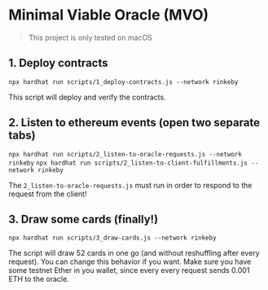 # Minimal Viable Oracle (MVO)

> This project is only tested on macOS

## 1. Deploy contracts

`npx hardhat run scripts/1_deploy-contracts.js --network rinkeby`

This script will deploy and verify the contracts.

## 2. Listen to ethereum events (open two separate tabs)

`npx hardhat run scripts/2_listen-to-oracle-requests.js --network rinkeby`
`npx hardhat run scripts/2_listen-to-client-fulfillments.js --network rinkeby`

The `2_listen-to-oracle-requests.js` must run in order to respond to the request from the client!

## 3. Draw some cards (finally!)

`npx hardhat run scripts/3_draw-cards.js --network rinkeby`

The script will draw 52 cards in one go (and without reshuffling after every request). You can change this behavior if you want. Make sure you have some testnet Ether in you wallet, since every every request sends 0.001 ETH to the oracle.

<!-- ### Draw 52 cards from the same deck without shuffling in between (each card appears once)

```javascript
[
  "0x3748",
  "0x4b43",
  "0x3448",
  "0x5143",
  "0x4b48",
  "0x3348",
  "0x4b44",
  "0x4148",
  "0x4144",
  "0x3048",
  "0x3244",
  "0x3753",
  "0x5144",
  "0x4143",
  "0x3844",
  "0x4a53",
  "0x3648",
  "0x5148",
  "0x3948",
  "0x4153",
  "0x3543",
  "0x3043",
  "0x3453",
  "0x3544",
  "0x3943",
  "0x3443",
  "0x3344",
  "0x3553",
  "0x4a48",
  "0x3653",
  "0x5153",
  "0x3848",
  "0x3243",
  "0x3548",
  "0x3744",
  "0x3053",
  "0x3253",
  "0x3853",
  "0x3843",
  "0x3953",
  "0x4a43",
  "0x3644",
  "0x3444",
  "0x4b53",
  "0x4a44",
  "0x3248",
  "0x3044",
  "0x3643",
  "0x3353",
  "0x3343",
  "0x3944",
  "0x3743",
];
```

### Draw 52 cards and reshuffle after every draw (there can be duplicates)

```javascript
[
  "0x3653",
  "0x3843",
  "0x3348",
  "0x5148",
  "0x4a44",
  "0x3444",
  "0x3443",
  "0x5153",
  "0x4a53",
  "0x5153",
  "0x3844",
  "0x5153",
  "0x3243",
  "0x4a53",
  "0x5143",
  "0x3543",
  "0x3553",
  "0x5144",
  "0x5144",
  "0x3053",
  "0x3253",
  "0x4b48",
  "0x3443",
  "0x3844",
  "0x3843",
  "0x3653",
  "0x3843",
  "0x3353",
  "0x3553",
  "0x5148",
  "0x3853",
  "0x3244",
  "0x3244",
  "0x4a43",
  "0x5143",
  "0x4143",
  "0x4b48",
  "0x4a48",
  "0x3348",
  "0x3044",
  "0x3748",
  "0x5144",
  "0x3253",
  "0x3944",
  "0x3653",
  "0x5153",
  "0x4b48",
  "0x4148",
  "0x3453",
  "0x5148",
  "0x3648",
  "0x3253",
];
``` -->
